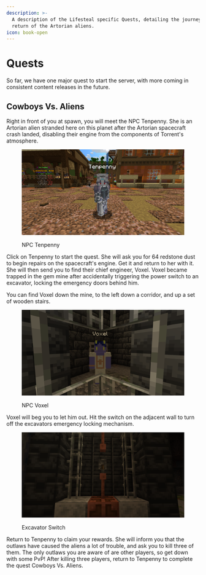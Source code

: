 ```yaml
---
description: >-
  A description of the Lifesteal specific Quests, detailing the journey of the
  return of the Artorian aliens.
icon: book-open
---
```


# Quests

So far, we have one major quest to start the server, with more coming in consistent content releases in the future.

## Cowboys Vs. Aliens

Right in front of you at spawn, you will meet the NPC Tenpenny. She is an Artorian alien stranded here on this planet after the Artorian spacecraft crash landed, disabling their engine from the components of Torrent's atmosphere.

<figure><img src="../.gitbook/assets/2024-11-03_18.05.27.png" alt=""><figcaption><p>NPC Tenpenny</p></figcaption></figure>

Click on Tenpenny to start the quest. She will ask you for 64 redstone dust to begin repairs on the spacecraft's engine. Get it and return to her with it. She will then send you to find their chief engineer, Voxel. Voxel became trapped in the gem mine after accidentally triggering the power switch to an excavator, locking the emergency doors behind him.

You can find Voxel down the mine, to the left down a corridor, and up a set of wooden stairs.

<figure><img src="../.gitbook/assets/2024-11-03_18.06.58.png" alt=""><figcaption><p>NPC Voxel</p></figcaption></figure>

Voxel will beg you to let him out. Hit the switch on the adjacent wall to turn off the excavators emergency locking mechanism.

<figure><img src="../.gitbook/assets/2024-11-03_18.07.02.png" alt=""><figcaption><p>Excavator Switch</p></figcaption></figure>

Return to Tenpenny to claim your rewards. She will inform you that the outlaws have caused the aliens a lot of trouble, and ask you to kill three of them. The only outlaws you are aware of are other players, so get down with some PvP! After killing three players, return to Tenpenny to complete the quest Cowboys Vs. Aliens.
